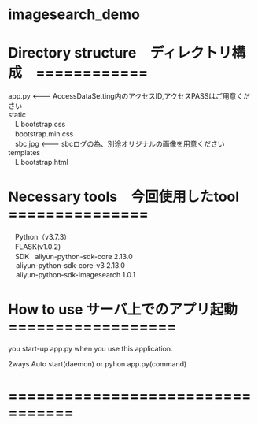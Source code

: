 # imagesearch_demo  

# Directory structure　ディレクトリ構成　============


app.py <--- AccessDataSetting内のアクセスID,アクセスPASSはご用意ください  
static  
 　L bootstrap.css  
   　bootstrap.min.css  
   　sbc.jpg <--- sbcログの為、別途オリジナルの画像を用意ください  
templates  
 　L bootstrap.html  


# Necessary tools　今回使用したtool　===============  
　Python（v3.7.3）  
　FLASK(v1.0.2)  
　SDK   
    aliyun-python-sdk-core 2.13.0  
    aliyun-python-sdk-core-v3 2.13.0  
    aliyun-python-sdk-imagesearch 1.0.1　

# How to use  サーバ上でのアプリ起動　==================

you start-up app.py when you use this application.

2ways
 Auto start(daemon)
      or
 pyhon app.py(command)

# =================================
